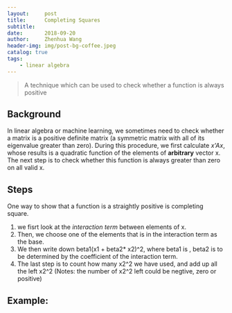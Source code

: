```yaml
---
layout:     post
title:      Completing Squares
subtitle:   
date:       2018-09-20
author:     Zhenhua Wang
header-img: img/post-bg-coffee.jpeg
catalog: true
tags:
    - linear algebra
---
```


> A technique which can be used to check whether a function is always positive

## Background

In linear algebra or machine learning, we sometimes need to check whether a matrix is a positive definite matrix (a symmetric matrix with all of its eigenvalue greater than zero). During this procedure, we first calculate *x'Ax*, whose results is a quadratic function of the elements of **arbitrary** vector x. The next step is to check whether this function is always greater than zero on all valid x.

## Steps

One way to show that a function is a straightly positive is completing square. 
1. we fisrt look at the *interaction term* between elements of x. 
2. Then, we choose one of the elements that is in the interaction term as the base. 
3. We then write down beta1(x1 + beta2* x2)^2, where beta1 is , beta2 is to be determined by the coefficient of the interaction term. 
4. The last step is to count how many x2^2 we have used, and add up all the left x2^2 (Notes: the number of x2^2 left could be negtive, zero or positive)

## Example:
    
